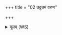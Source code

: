 +++
title = "02 उदुत्तमं वरुण"

+++
<details><summary>मूलम् (WS)</summary>

उदुत्तमं वरुण पाशमस्मदवाधमं वि मध्यमं श्रथाय ।  
अधादित्य व्रते वयं तवानागसो अदितये स्याम ॥ ६ ॥
</details>